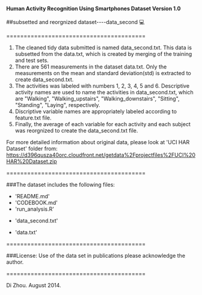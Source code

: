 
#### Human Activity Recognition Using Smartphones Dataset Version 1.0
##subsetted and reorgnized dataset----data_second :computer:

========================================



1. The cleaned tidy data submitted is named data_second.txt. This data is subsetted from the data.txt, which is created by merging of the training and test sets. 
2. There are 561 measurements in the dataset data.txt. Only the measurements on the mean and standard deviation(std) is extracted to create data_second.txt. 
3. The activities was labeled with numbers 1, 2, 3, 4, 5 and 6. Descriptive activity names are used to name the activities in data_second.txt, which are "Walking", "Walking_upstairs", "Walking_downstairs", "Sitting", "Standing", "Laying", respectively. 
4. Discriptive variable names are appropriately labeled according to feature.txt file.
5. Finally, the average of each variable for each activity and each subject was reorgnized to create the data_second.txt file.

For more detailed information about original data, please look at 'UCI HAR Dataset' folder from:
https://d396qusza40orc.cloudfront.net/getdata%2Fprojectfiles%2FUCI%20HAR%20Dataset.zip 

========================================

###The dataset includes the following files:
- 'README.md'
- 'CODEBOOK.md'
- 'run_analysis.R'
* 'data_second.txt'
- 'data.txt'

========================================

###License:
Use of the data set in publications please acknowledge the author.

========================================

Di Zhou. August 2014.
